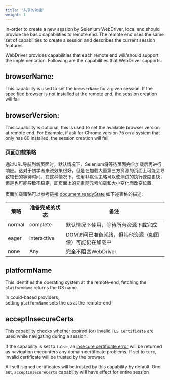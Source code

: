 ```yaml
---
title: "共享的功能"
weight: 1
---
```

 
In-order to create a new session by Selenium WebDriver, 
local end should provide the basic capabilities to remote end. 
The remote end uses the same set of capabilities to 
create a session and describes the current session features. 
 
WebDriver provides capabilities that each remote 
end will/should support the implementation. 
Following are the capabilities that WebDriver supports:
 
## browserName:
 
This capability is used to set the `browserName` for a given session. 
If the specified browser is not installed at the 
remote end, the session creation will fail
 
## browserVersion: 
 
This capability is optional, this is used to 
set the available browser version at remote end. 
For Example, if ask for Chrome version 75 on a system that 
only has 80 installed, the session creation will fail
 
### 页面加载策略
通过URL导航到新页面时，默认情况下，Selenium将等待页面完全加载后再进行响应。这对于初学者来说效果很好，但是在加载大量第三方资源的页面上可能会导致较长的等待时间。在这种情况下，使用非默认策略可以使测试的执行速度更快，但是也可能导致不稳定，即页面上的元素随元素加载和大小变化而改变位置.

页面加载策略可以参考链接
[document.readyState](https://developer.mozilla.org/zh-CN/docs/Web/API/Document/readyState)
如下述表格的描述:

| 策略 | 准备完成的状态 | 备注 |
| -------- | ----------- | ----- |
| normal | complete | 默认情况下使用，等待所有资源下载完成 |
| eager | interactive | DOM访问已准备就绪，但其他资源（如图像）可能仍在加载中 |
| none | Any | 完全不阻塞WebDriver|

## platformName

This identifies the operating system at the remote-end, 
fetching the `platformName` returns the OS name. 

In could-based providers,  
setting `platformName` sets the os at the remote-end 

## acceptInsecureCerts

This capability checks whether expired (or) 
invalid `TLS Certificate` are used while navigating 
during a session.

If the capability is set to `false`, an 
[insecure certificate error](//developer.mozilla.org/zh-CN/docs/Web/WebDriver/Errors/InsecureCertificate) 
will be returned as navigation encounters any domain 
certificate problems. If set to `ture`, invalid certificate will be 
trusted by the browser.

All self-signed certificates will be trusted by this capability by default. 
Onc set, `acceptInsecureCerts` capability will have effect for entire session